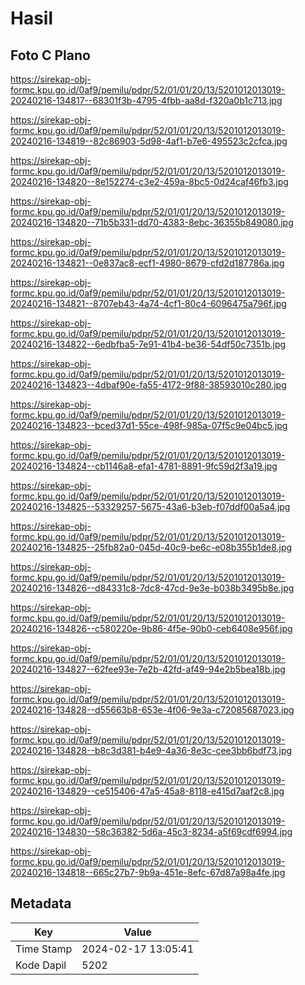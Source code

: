 # Hasil

## Foto C Plano

https://sirekap-obj-formc.kpu.go.id/0af9/pemilu/pdpr/52/01/01/20/13/5201012013019-20240216-134817--68301f3b-4795-4fbb-aa8d-f320a0b1c713.jpg

https://sirekap-obj-formc.kpu.go.id/0af9/pemilu/pdpr/52/01/01/20/13/5201012013019-20240216-134819--82c86903-5d98-4af1-b7e6-495523c2cfca.jpg

https://sirekap-obj-formc.kpu.go.id/0af9/pemilu/pdpr/52/01/01/20/13/5201012013019-20240216-134820--8e152274-c3e2-459a-8bc5-0d24caf46fb3.jpg

https://sirekap-obj-formc.kpu.go.id/0af9/pemilu/pdpr/52/01/01/20/13/5201012013019-20240216-134820--71b5b331-dd70-4383-8ebc-36355b849080.jpg

https://sirekap-obj-formc.kpu.go.id/0af9/pemilu/pdpr/52/01/01/20/13/5201012013019-20240216-134821--0e837ac8-ecf1-4980-8679-cfd2d187786a.jpg

https://sirekap-obj-formc.kpu.go.id/0af9/pemilu/pdpr/52/01/01/20/13/5201012013019-20240216-134821--8707eb43-4a74-4cf1-80c4-6096475a796f.jpg

https://sirekap-obj-formc.kpu.go.id/0af9/pemilu/pdpr/52/01/01/20/13/5201012013019-20240216-134822--6edbfba5-7e91-41b4-be36-54df50c7351b.jpg

https://sirekap-obj-formc.kpu.go.id/0af9/pemilu/pdpr/52/01/01/20/13/5201012013019-20240216-134823--4dbaf90e-fa55-4172-9f88-38593010c280.jpg

https://sirekap-obj-formc.kpu.go.id/0af9/pemilu/pdpr/52/01/01/20/13/5201012013019-20240216-134823--bced37d1-55ce-498f-985a-07f5c9e04bc5.jpg

https://sirekap-obj-formc.kpu.go.id/0af9/pemilu/pdpr/52/01/01/20/13/5201012013019-20240216-134824--cb1146a8-efa1-4781-8891-9fc59d2f3a19.jpg

https://sirekap-obj-formc.kpu.go.id/0af9/pemilu/pdpr/52/01/01/20/13/5201012013019-20240216-134825--53329257-5675-43a6-b3eb-f07ddf00a5a4.jpg

https://sirekap-obj-formc.kpu.go.id/0af9/pemilu/pdpr/52/01/01/20/13/5201012013019-20240216-134825--25fb82a0-045d-40c9-be6c-e08b355b1de8.jpg

https://sirekap-obj-formc.kpu.go.id/0af9/pemilu/pdpr/52/01/01/20/13/5201012013019-20240216-134826--d84331c8-7dc8-47cd-9e3e-b038b3495b8e.jpg

https://sirekap-obj-formc.kpu.go.id/0af9/pemilu/pdpr/52/01/01/20/13/5201012013019-20240216-134826--c580220e-9b86-4f5e-90b0-ceb6408e956f.jpg

https://sirekap-obj-formc.kpu.go.id/0af9/pemilu/pdpr/52/01/01/20/13/5201012013019-20240216-134827--62fee93e-7e2b-42fd-af49-94e2b5bea18b.jpg

https://sirekap-obj-formc.kpu.go.id/0af9/pemilu/pdpr/52/01/01/20/13/5201012013019-20240216-134828--d55663b8-653e-4f06-9e3a-c72085687023.jpg

https://sirekap-obj-formc.kpu.go.id/0af9/pemilu/pdpr/52/01/01/20/13/5201012013019-20240216-134828--b8c3d381-b4e9-4a36-8e3c-cee3bb6bdf73.jpg

https://sirekap-obj-formc.kpu.go.id/0af9/pemilu/pdpr/52/01/01/20/13/5201012013019-20240216-134829--ce515406-47a5-45a8-8118-e415d7aaf2c8.jpg

https://sirekap-obj-formc.kpu.go.id/0af9/pemilu/pdpr/52/01/01/20/13/5201012013019-20240216-134830--58c36382-5d6a-45c3-8234-a5f69cdf6994.jpg

https://sirekap-obj-formc.kpu.go.id/0af9/pemilu/pdpr/52/01/01/20/13/5201012013019-20240216-134818--665c27b7-9b9a-451e-8efc-67d87a98a4fe.jpg


## Metadata

| Key        | Value               |
| ---------- | ------------------- |
| Time Stamp | 2024-02-17 13:05:41 |
| Kode Dapil | 5202                |



